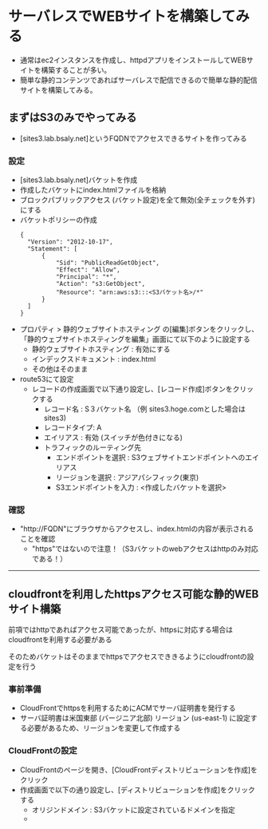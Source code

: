 # サーバレスでWEBサイトを構築してみる

- 通常はec2インスタンスを作成し、httpdアプリをインストールしてWEBサイトを構築することが多い。
- 簡単な静的コンテンツであればサーバレスで配信できるので簡単な静的配信サイトを構築してみる。

## まずはS3のみでやってみる

- [sites3.lab.bsaly.net]というFQDNでアクセスできるサイトを作ってみる

### 設定
- [sites3.lab.bsaly.net]バケットを作成
- 作成したバケットにindex.htmlファイルを格納
- ブロックパブリックアクセス (バケット設定)を全て無効(全チェックを外す)にする
- バケットポリシーの作成
  ```
  {
    "Version": "2012-10-17",
    "Statement": [
        {
            "Sid": "PublicReadGetObject",
            "Effect": "Allow",
            "Principal": "*",
            "Action": "s3:GetObject",
            "Resource": "arn:aws:s3:::<S3バケット名>/*"
        }
    ]
  }
  ```
- プロパティ > 静的ウェブサイトホスティング の[編集]ボタンをクリックし、「静的ウェブサイトホスティングを編集」画面にて以下のように設定する
  - 静的ウェブサイトホスティング : 有効にする
  - インデックスドキュメント : index.html
  - その他はそのまま
- route53にて設定
  - レコードの作成画面で以下通り設定し、[レコード作成]ボタンをクリックする
    - レコード名 : S３バケット名 （例 sites3.hoge.comとした場合はsites3)
    - レコードタイプ: A
    - エイリアス : 有効 (スイッチが色付きになる)
    - トラフィックのルーティング先
      - エンドポイントを選択 : S3ウェブサイトエンドポイントへのエイリアス
      - リージョンを選択 : アジアパシフィック(東京)
      - S3エンドポイントを入力 : <作成したバケットを選択>
### 確認
- "http://FQDN"にブラウザからアクセスし、index.htmlの内容が表示されることを確認
  - "https"ではないので注意！（S3バケットのwebアクセスはhttpのみ対応である！）

---
## cloudfrontを利用したhttpsアクセス可能な静的WEBサイト構築

前項ではhttpであればアクセス可能であったが、httpsに対応する場合はcloudfrontを利用する必要がある

そのためバケットはそのままでhttpsでアクセスでききるようにcloudfrontの設定を行う

### 事前準備
- CloudFrontでhttpsを利用するためにACMでサーバ証明書を発行する
- サーバ証明書は米国東部 (バージニア北部) リージョン (us-east-1) に設定する必要があるため、リージョンを変更して作成する

### CloudFrontの設定
- CloudFrontのページを開き、[CloudFrontディストリビューションを作成]をクリック
- 作成画面で以下の通り設定し、[ディストリビューションを作成]をクリックする
  - オリジンドメイン : S3バケットに設定されているドメインを指定
  - 
